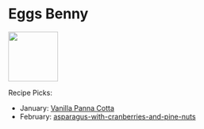 # Eggs Benny

<img src="http://api.adorable.io/avatars/100/englishmuffin%40flavor.magazine" height="100" width="100" />

Recipe Picks:

- January: [Vanilla Panna Cotta](../recipe/jan/vanilla-panna-cotta.md)
- February: [asparagus-with-cranberries-and-pine-nuts](../recipe/feb/asparagus-with-cranberries-and-pine-nuts)
